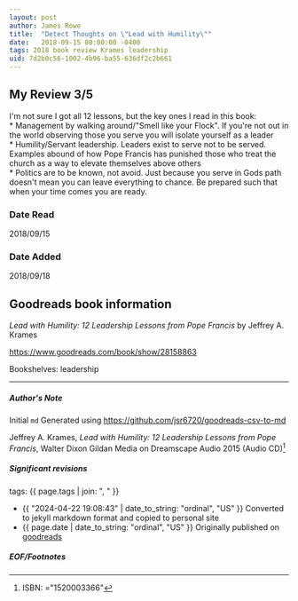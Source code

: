 ```yaml
---
layout: post
author: James Rowe
title:  "Detect Thoughts on \"Lead with Humility\""
date:   2018-09-15 00:00:00 -0400
tags: 2018 book review Krames leadership
uid: 7d2b0c56-1002-4b96-ba55-636df2c2b661
---
```


<!-- highly dependent on how you personally use jekyll templates, and how you want this to show up -->
<!-- escape any jekyll keys with double brackets -->

## My Review 3/5

I'm not sure I got all 12 lessons, but the key ones I read in this book:<br/>* Management by walking around/"Smell like your Flock". If you're not out in the world observing those you serve you will isolate yourself as a leader<br/>* Humility/Servant leadership. Leaders exist to serve not to be served. Examples abound of how Pope Francis has punished those who treat the church as  a way to elevate themselves above others<br/>* Politics are to be known, not avoid. Just because you serve in Gods path doesn't mean you can leave everything to chance. Be prepared such that when your time comes you are ready.

### Date Read
2018/09/15

### Date Added
2018/09/18

## Goodreads book information

*Lead with Humility: 12 Leadership Lessons from Pope Francis* by Jeffrey A. Krames

https://www.goodreads.com/book/show/28158863

Bookshelves: leadership

---

##### Author's Note

Initial `md` Generated using https://github.com/jsr6720/goodreads-csv-to-md

Jeffrey A. Krames, *Lead with Humility: 12 Leadership Lessons from Pope Francis*, Walter Dixon Gildan Media on Dreamscape Audio 2015 (Audio CD)[^1]

##### Significant revisions

tags: {{ page.tags | join: ", " }} <!-- todo move this somewhere -->

- {{ "2024-04-22 19:08:43" | date_to_string: "ordinal", "US" }} Converted to jekyll markdown format and copied to personal site
- {{ page.date | date_to_string: "ordinal", "US" }} Originally published on [goodreads](https://www.goodreads.com)

##### EOF/Footnotes

[^1]: ISBN: ="1520003366"